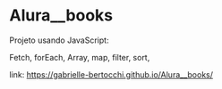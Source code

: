 # Alura__books

Projeto usando JavaScript:

Fetch,
forEach,
Array,
map,
filter,
sort,

link: https://gabrielle-bertocchi.github.io/Alura__books/
